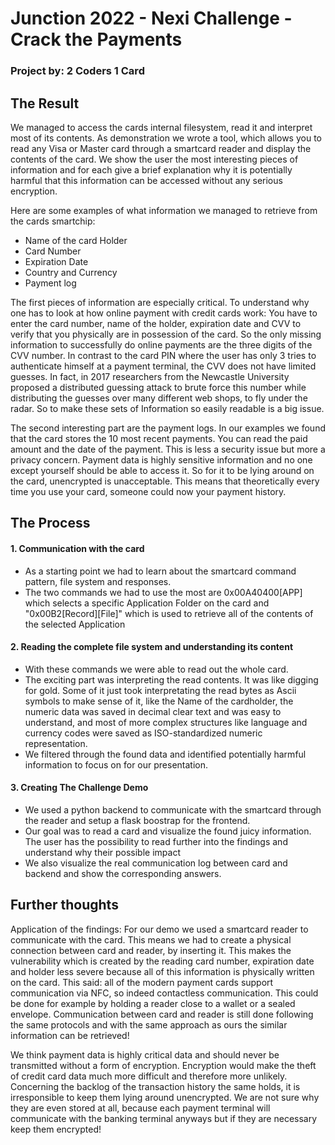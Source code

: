 # Junction 2022 - Nexi Challenge - Crack the Payments
### Project by: 2 Coders 1 Card

## The Result
We managed to access the cards internal filesystem, read it and interpret most of its contents. As demonstration we wrote a tool, which allows you to read any Visa or Master card through a smartcard reader and display the contents of the card. We show the user the most interesting pieces of information and for each give a brief explanation why it is potentially harmful that this information can be accessed without any serious encryption.

Here are some examples of what information we managed to retrieve from the cards smartchip:
-	Name of the card Holder
-	Card Number
-	Expiration Date
-	Country and Currency
-	Payment log

The first pieces of information are especially critical. To understand why one has to look at how online payment with credit cards work: You have to enter the card number, name of the holder, expiration date and CVV to verify that you physically are in possession of the card. So the only missing information to successfully do online payments are the three digits of the CVV number. In contrast to the card PIN where the user has only 3 tries to authenticate himself at a payment terminal, the CVV does not have limited guesses. In fact, in 2017 researchers from the Newcastle University proposed a distributed guessing attack to brute force this number while distributing the guesses over many different web shops, to fly under the radar. So to make these sets of Information so easily readable is a big issue.

The second interesting part are the payment logs. In our examples we found that the card stores the 10 most recent payments. You can read the paid amount and the date of the payment. This is less a security issue but more a privacy concern. Payment data is highly sensitive information and no one except yourself should be able to access it. So for it to be lying around on the card, unencrypted is unacceptable. This means that theoretically every time you use your card, someone could now your payment history.
## The Process

#### 1.	Communication with the card
-	As a starting point we had to learn about the smartcard command pattern, file system and responses.
-	The two commands we had to use the most are 0x00A40400[APP] which selects a specific Application Folder on the card and "0x00B2[Record][File]" which is used to retrieve all of the contents of the selected Application

#### 2.	Reading the complete file system and understanding its content
-	With these commands we were able to read out the whole card.
-	The exciting part was interpreting the read contents. It was like digging for gold. Some of it just took interpretating the read bytes as Ascii symbols to make sense of it, like the Name of the cardholder, the numeric data was saved in decimal clear text and was easy to understand, and most of more complex structures like language and currency codes were saved as ISO-standardized numeric representation.
-	We filtered through the found data and identified potentially harmful information to focus on for our presentation.

#### 3.	Creating The Challenge Demo
-	We used a python backend to communicate with the smartcard through the reader and setup a flask boostrap for the frontend.
-	Our goal was to read a card and visualize the found juicy information. The user has the possibility to read further into the findings and understand why their possible impact 
-	We also visualize the real communication log between card and backend and show the corresponding answers.


## Further thoughts
Application of the findings:
For our demo we used a smartcard reader to communicate with the card. This means we had to create a physical connection between card and reader, by inserting it. This makes the vulnerability which is created by the reading card number, expiration date and holder less severe because all of this information is physically written on the card. 
This said: all of the modern payment cards support communication via NFC, so indeed contactless communication. This could be done for example by holding a reader close to a wallet or a sealed envelope. Communication between card and reader is still done following the same protocols and with the same approach as ours the similar information can be retrieved!

We think payment data is highly critical data and should never be transmitted without a form of encryption. Encryption would make the theft of credit card data much more difficult and therefore more unlikely.  
Concerning the backlog of the transaction history the same holds, it is irresponsible to keep them lying around unencrypted. We are not sure why they are even stored at all, because each payment terminal will communicate with the banking terminal anyways but if they are necessary keep them encrypted!

